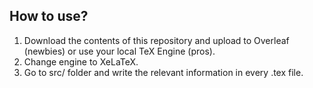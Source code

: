 ## How to use?

1. Download the contents of this repository and upload to Overleaf (newbies) or use your local TeX Engine (pros).
2. Change engine to XeLaTeX.
3. Go to src/ folder and write the relevant information in every .tex file.